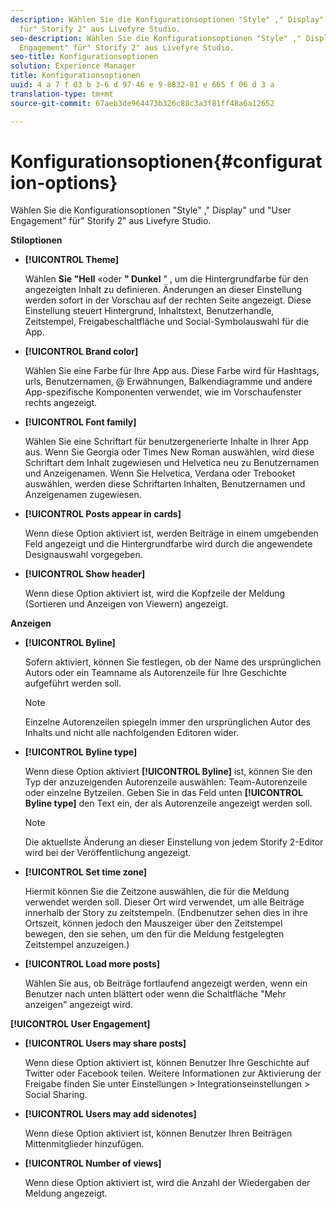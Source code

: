 ```yaml
---
description: Wählen Sie die Konfigurationsoptionen "Style" ," Display" und "User Engagement"
  für" Storify 2" aus Livefyre Studio.
seo-description: Wählen Sie die Konfigurationsoptionen "Style" ," Display" und "User
  Engagement" für" Storify 2" aus Livefyre Studio.
seo-title: Konfigurationsoptionen
solution: Experience Manager
title: Konfigurationsoptionen
uuid: 4 a 7 f 03 b 3-6 d 97-46 e 9-8832-81 e 665 f 06 d 3 a
translation-type: tm+mt
source-git-commit: 67aeb3de964473b326c88c3a3f81ff48a6a12652

---
```



# Konfigurationsoptionen{#configuration-options}

Wählen Sie die Konfigurationsoptionen "Style" ," Display" und "User Engagement" für" Storify 2" aus Livefyre Studio.

**Stiloptionen**

* **[!UICONTROL Theme]**

   Wählen **Sie "Hell** «oder **" Dunkel** " , um die Hintergrundfarbe für den angezeigten Inhalt zu definieren. Änderungen an dieser Einstellung werden sofort in der Vorschau auf der rechten Seite angezeigt. Diese Einstellung steuert Hintergrund, Inhaltstext, Benutzerhandle, Zeitstempel, Freigabeschaltfläche und Social-Symbolauswahl für die App.

* **[!UICONTROL Brand color]**

   Wählen Sie eine Farbe für Ihre App aus. Diese Farbe wird für Hashtags, urls, Benutzernamen, @ Erwähnungen, Balkendiagramme und andere App-spezifische Komponenten verwendet, wie im Vorschaufenster rechts angezeigt.

* **[!UICONTROL Font family]**

   Wählen Sie eine Schriftart für benutzergenerierte Inhalte in Ihrer App aus. Wenn Sie Georgia oder Times New Roman auswählen, wird diese Schriftart dem Inhalt zugewiesen und Helvetica neu zu Benutzernamen und Anzeigenamen. Wenn Sie Helvetica, Verdana oder Trebooket auswählen, werden diese Schriftarten Inhalten, Benutzernamen und Anzeigenamen zugewiesen.

* **[!UICONTROL Posts appear in cards]**

   Wenn diese Option aktiviert ist, werden Beiträge in einem umgebenden Feld angezeigt und die Hintergrundfarbe wird durch die angewendete Designauswahl vorgegeben.

* **[!UICONTROL Show header]**

   Wenn diese Option aktiviert ist, wird die Kopfzeile der Meldung (Sortieren und Anzeigen von Viewern) angezeigt.

**Anzeigen**

* **[!UICONTROL Byline]**

   Sofern aktiviert, können Sie festlegen, ob der Name des ursprünglichen Autors oder ein Teamname als Autorenzeile für Ihre Geschichte aufgeführt werden soll.

   >[!NOTE]
   >
   >Einzelne Autorenzeilen spiegeln immer den ursprünglichen Autor des Inhalts und nicht alle nachfolgenden Editoren wider.

* **[!UICONTROL Byline type]**

   Wenn diese Option aktiviert **[!UICONTROL Byline]** ist, können Sie den Typ der anzuzeigenden Autorenzeile auswählen: Team-Autorenzeile oder einzelne Bytzeilen. Geben Sie in das Feld unten **[!UICONTROL Byline type]** den Text ein, der als Autorenzeile angezeigt werden soll.

   >[!NOTE]
   >
   >Die aktuellste Änderung an dieser Einstellung von jedem Storify 2-Editor wird bei der Veröffentlichung angezeigt.

* **[!UICONTROL Set time zone]**

   Hiermit können Sie die Zeitzone auswählen, die für die Meldung verwendet werden soll. Dieser Ort wird verwendet, um alle Beiträge innerhalb der Story zu zeitstempeln. (Endbenutzer sehen dies in ihre Ortszeit, können jedoch den Mauszeiger über den Zeitstempel bewegen, den sie sehen, um den für die Meldung festgelegten Zeitstempel anzuzeigen.)

* **[!UICONTROL Load more posts]**

   Wählen Sie aus, ob Beiträge fortlaufend angezeigt werden, wenn ein Benutzer nach unten blättert oder wenn die Schaltfläche "Mehr anzeigen" angezeigt wird.

**[!UICONTROL User Engagement]**

* **[!UICONTROL Users may share posts]**

   Wenn diese Option aktiviert ist, können Benutzer Ihre Geschichte auf Twitter oder Facebook teilen. Weitere Informationen zur Aktivierung der Freigabe finden Sie unter Einstellungen > Integrationseinstellungen > Social Sharing.

* **[!UICONTROL Users may add sidenotes]**

   Wenn diese Option aktiviert ist, können Benutzer Ihren Beiträgen Mittenmitglieder hinzufügen.

* **[!UICONTROL Number of views]**

   Wenn diese Option aktiviert ist, wird die Anzahl der Wiedergaben der Meldung angezeigt.

